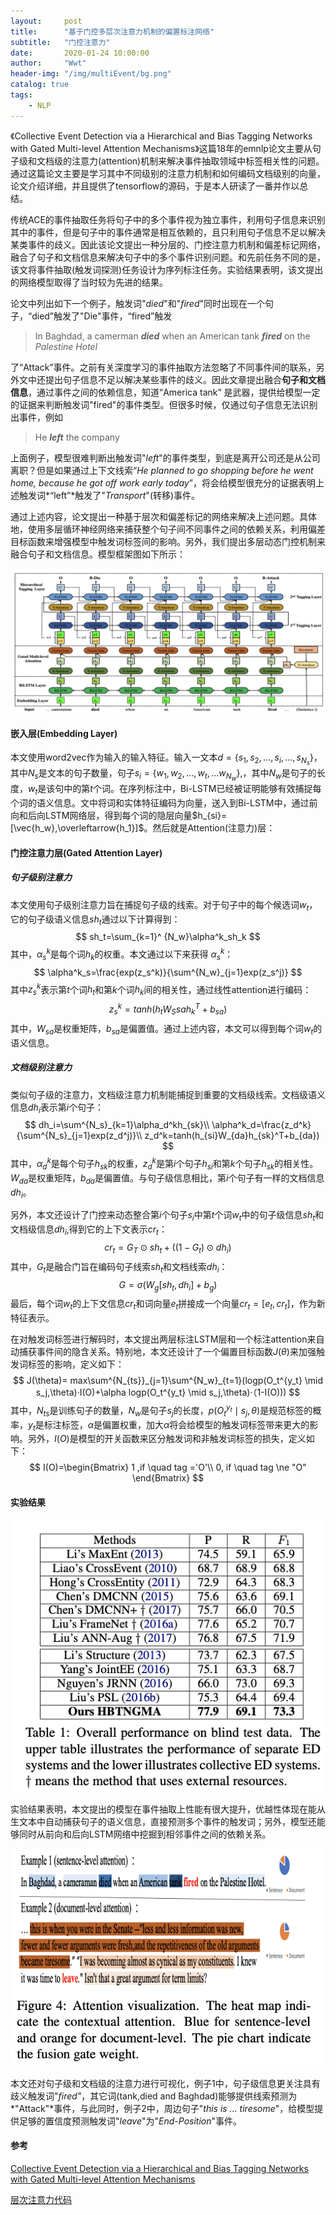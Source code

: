 ```yaml
---
layout:     post
title:      "基于门控多层次注意力机制的偏置标注网络"
subtitle:   "门控注意力"
date:       2020-01-24 10:00:00
author:     "Wwt"
header-img: "/img/multiEvent/bg.png"
catalog: true
tags:   
    - NLP
---
```


《Collective Event Detection via a Hierarchical and Bias Tagging Networks with Gated Multi-level Attention Mechanisms》这篇18年的emnlp论文主要从句子级和文档级的注意力(attention)机制来解决事件抽取领域中标签相关性的问题。通过这篇论文主要是学习其中不同级别的注意力机制和如何编码文档级别的向量，论文介绍详细，并且提供了tensorflow的源码，于是本人研读了一番并作以总结。

传统ACE的事件抽取任务将句子中的多个事件视为独立事件，利用句子信息来识别其中的事件，但是句子中的事件通常是相互依赖的，且只利用句子信息不足以解决某类事件的歧义。因此该论文提出一种分层的、门控注意力机制和偏差标记网络，融合了句子和文档信息来解决句子中的多个事件识别问题。和先前任务不同的是，该文将事件抽取(触发词探测)任务设计为序列标注任务。实验结果表明，该文提出的网络模型取得了当时较为先进的结果。

论文中列出如下一个例子，触发词"*died*"和"*fired*"同时出现在一个句子，“died”触发了"Die"事件，“fired”触发



>In Baghdad, a camerman ***died*** when an American tank ***fired*** on the *Palestine Hotel*



了“Attack”事件。之前有关深度学习的事件抽取方法忽略了不同事件间的联系，另外文中还提出句子信息不足以解决某些事件的歧义。因此文章提出融合**句子和文档信息**，通过事件之间的依赖信息，知道“America tank” 是武器，提供给模型一定的证据来判断触发词"fired"的事件类型。但很多时候，仅通过句子信息无法识别出事件，例如



>He ***left***  the company



上面例子，模型很难判断出触发词"*left*"的事件类型，到底是离开公司还是从公司离职？但是如果通过上下文线索“*He planned to go shopping before he went home, because he got off work early today*”，将会给模型很充分的证据表明上述触发词*“left”*触发了"*Transport*"(转移)事件。

通过上述内容，论文提出一种基于层次和偏差标记的网络来解决上述问题。具体地，使用多层循环神经网络来捕获整个句子间不同事件之间的依赖关系，利用偏差目标函数来增强模型中触发词标签间的影响。另外，我们提出多层动态门控机制来融合句子和文档信息。模型框架图如下所示：

![model](/img/multiEvent/model.png)

#### 嵌入层(Embedding Layer)

本文使用word2vec作为输入的输入特征。输入一文本$d=\{s_1,s_2,...,s_i,...,s_{N_s}\}$，其中$N_s$是文本的句子数量，句子$s_i=\{w_1,w_2,...,w_t,...w_{N_w}\}$,，其中$N_w$是句子的长度，$w_t$是该句中的第$t$个词。在序列标注中，Bi-LSTM已经被证明能够有效捕捉每个词的语义信息。文中将词和实体特征编码为向量，送入到Bi-LSTM中，通过前向和后向LSTM网络层，得到每个词的隐层向量$h_{si}=[\vec{h_w},\overleftarrow{h_1}]$。然后就是Attention(注意力)层：

#### 门控注意力层(Gated Attention Layer)

##### 句子级别注意力

本文使用句子级别注意力旨在捕捉句子级的线索。对于句子中的每个候选词$w_t$，它的句子级语义信息$sh_t$通过以下计算得到：
$$
sh_t=\sum_{k=1}^
{N_w}\alpha^k_sh_k
$$
其中，$\alpha_s^k$是每个词$h_k$的权重。本文通过以下来获得 $\alpha_s^k$：
$$
\alpha^k_s=\frac{exp(z_s^k)}{\sum^{N_w}_{j=1}exp(z_s^j)}
$$
其中$z_s^k$表示第$t$个词$h_t$和第$k$个词$h_k$间的相关性，通过线性attention进行编码：
$$
z_s^k=tanh(h_tW_S{sa} h^T_k+b_{sa})
$$
其中，$W_{sa}$是权重矩阵，$b_{sa}$是偏置值。通过上述内容，本文可以得到每个词$w_t$的语义信息。

##### 文档级别注意力

类似句子级的注意力，文档级注意力机制能捕捉到重要的文档级线索。文档级语义信息$dh_i$表示第$i$个句子：
$$
dh_i=\sum^{N_s}_{k=1}\alpha_d^kh_{sk}\\
\alpha^k_d=\frac{z_d^k}{\sum^{N_s}_{j=1}exp(z_d^j)}\\
z_d^k=tanh(h_{si}W_{da}h_{sk}^T+b_{da})
$$
其中，$\alpha_d^k$是每个句子$h_{sk}$的权重，$z_d^k$是第$i$个句子$h_{si}$和第$k$个句子$h_{sk}$的相关性。$W_{da}$是权重矩阵，$b_{da}$是偏置值。与句子级信息相比，第$i$个句子有一样的文档信息$dh_i$。

另外，本文还设计了门控来动态整合第$i$个句子$s_i$中第$t$个词$w_t$中的句子级信息$sh_t$和文档级信息$dh_i$,得到它的上下文表示$cr_t$：
$$
cr_t = G_T \odot sh_t +((1-G_t)\odot dh_i)
$$
其中，$G_t$是融合门旨在编码句子线索$sh_t$和文档线索$dh_i$：
$$
G=\sigma(W_g[sh_t,dh_i]+b_g)
$$
最后，每个词$w_t$的上下文信息$cr_t$和词向量$e_t$拼接成一个向量$cr_t=[e_t,cr_t]$，作为新特征表示。

在对触发词标签进行解码时，本文提出两层标注LSTM层和一个标注attention来自动捕获事件间的隐含关系。特别地，本文还设计了一个偏置目标函数$J(\theta)$来加强触发词标签的影响，定义如下：
$$
J(\theta)= max\sum^{N_{ts}}_{j=1}\sum^{N_w}_{t=1}(logp(O_t^{y_t} \mid s_j,\theta)·I(O)+\alpha logp(O_t^{y_t} \mid s_j,\theta)·（1-I(O)))
$$
其中，$N_{ts}$是训练句子的数量，$N_w$是句子$s_j$的长度，$p(O_t^{y_t} \mid s_j,\theta)$是规范标签的概率，$y_t$是标注标签，$\alpha$是偏置权重，加大$\alpha$将会给模型的触发词标签带来更大的影响。另外，$I(O)$是模型的开关函数来区分触发词和非触发词标签的损失，定义如下：
$$
I(O)=\begin{Bmatrix}
				1 ,if \quad tag ='O'\\
				0, if \quad tag \ne "O"
   \end{Bmatrix}
$$

#### 实验结果

![res](/img/multiEvent/res.png)

实验结果表明，本文提出的模型在事件抽取上性能有很大提升，优越性体现在能从生文本中自动捕获句子的语义信息，直接预测多个事件的触发词；另外，模型还能够同时从前向和后向LSTM网络中挖掘到相邻事件之间的依赖关系。

![case](/img/multiEvent/case.png)

本文还对句子级和文档级的注意力进行可视化，例子1中，句子级信息更关注具有歧义触发词"*fired"*，其它词(tank,died and Baghdad)能够提供线索预测为*"Attack"*事件，与此同时，例子2中，周边句子"*this is ... tiresome*"，给模型提供足够的置信度预测触发词"*leave*"为"*End-Position*"事件。

#### 参考

[Collective Event Detection via a Hierarchical and Bias Tagging Networks with Gated Multi-level Attention Mechanisms](https://www.aclweb.org/anthology/D18-1158/)

[层次注意力代码](https://github.com/Alivewwt/notes/blob/master/nlp_model/doc_embedding_example/doc_embedding.py)